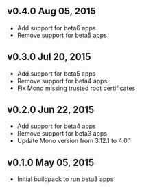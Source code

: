 ## v0.4.0 Aug 05, 2015

- Add support for beta6 apps
- Remove support for beta5 apps

## v0.3.0 Jul 20, 2015

- Add support for beta5 apps
- Remove support for beta4 apps
- Fix Mono missing trusted root certificates

## v0.2.0 Jun 22, 2015

- Add support for beta4 apps
- Remove support for beta3 apps
- Update Mono version from 3.12.1 to 4.0.1

## v0.1.0 May 05, 2015

- Initial buildpack to run beta3 apps
